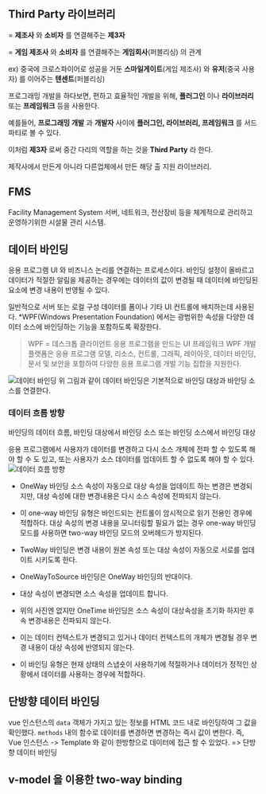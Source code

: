 ## Third Party 라이브러리
= **제조사** 와 **소비자** 를 연결해주는 **제3자**

= **게임 제조사** 와 **소비자** 를 연결해주는 **게임회사**(퍼블리싱) 의 관계

ex) 중국에 크로스파이어로 성공을 거둔 **스마일게이트**(게임 제조사) 와 **유저**(중국 사용자) 를 이어주는 **텐센트**(퍼블리싱)

프로그래밍 개발을 하다보면, 편하고 효율적인 개발을 위해, **플러그인** 이나 **라이브러리** 또는 **프레임워크** 등을 사용한다.

예를들어, **프로그래밍 개발** 과 **개발자** 사이에 **플러그인, 라이브러리, 프레임워크** 를 서드파티로 볼 수 있다.

이처럼 **제3자** 로써 중간 다리의 역할을 하는 것을 **Third Party** 라 한다.

제작사에서 만든게 아니라 다른업체에서 만든 해당 출 지원 라이브러리.

## FMS
Facility Management System
서버, 네트워크, 전산장비 등을 체계적으로 관리하고 운영하기위한 시설물 관리 시스템.

## 데이터 바인딩
응용 프로그램 UI 와 비즈니스 논리를 연결하는 프로세스이다.
바인딩 설정이 올바르고 데이터가 적절한 알림을 제공하는 경우에는 데이터의 값이 변경될 때 데이터에 바인딩된 요소에 변경 내용이 반영될 수 있다.

일반적으로 서버 또는 로컬 구성 데이터를 폼이나 기타 UI 컨트롤에 배치하는데 사용된다.
*WPF(Windows Presentation Foundation) 에서는 광범위한 속성을 다양한 데이터 소스에 바인딩하는 기능을 포함하도록 확장한다.
> WPF = 데스크톱 클라이언트 응용 프로그램을 만드는 UI 프레임워크
> WPF 개발 플랫폼은 응용 프로그램 모델, 리소스, 컨트롤, 그래픽, 레이아웃, 데이터 바인딩, 문서 및 보안을 포함하여 다양한 응용 프로그램 개발 기능 집합을 지원한다.

![데이터 바인딩](https://docs.microsoft.com/ko-kr/dotnet/framework/wpf/data/media/databindingmostbasic.png)
위 그림과 같이 데이터 바인딩은 기본적으로 바인딩 대상과 바인딩 소스를 연결한다.

### 데이터 흐름 방향
바인딩의 데이터 흐름, 바인딩 대상에서 바인딩 소스 또는 바인딩 소스에서 바인딩 대상

응용 프로그램에서 사용자가 데이터를 변경하고 다시 소스 개체에 전파 할 수 있도록 해야 할 수 도 있고, 또는 사용자가 소스 데이터를 업데이트 할 수 없도록 해야 할 수 있다.
![데이터 흐름 방향](https://docs.microsoft.com/ko-kr/dotnet/framework/wpf/data/media/databinding-dataflow.png)
- OneWay 바인딩 소스 속성이 자동으로 대상 속성을 업데이트 하는 변경은 변경되지만, 대상 속성에 대한 변경내용은 다시 소스 속성에 전파되지 않는다.
- 이 one-way 바인딩 유형은 바인드되는 컨트롤이 암시적으로 읽기 전용인 경우에 적합하다. 대상 속성의 변경 내용을 모니터링할 필요가 없는 경우 one-way 바인딩 모드를 사용하면 two-way 바인딩 모드의 오버헤드가 방지된다.

- TwoWay 바인딩은 변경 내용이 원본 속성 또는 대상 속성이 자동으로 서로를 업데이트 시키도록 한다.

- OneWayToSource 바인딩은 OneWay 바인딩의 반대이다.
- 대상 속성이 변경되면 소스 속성을 업데이트 합니다.

- 위의 사진엔 없지만 OneTime 바인딩은 소스 속성이 대상속성을 초기화 하지만 후속 변경내용은 전파되지 않는다.
- 이는 데이터 컨텍스트가 변경되고 있거나 데이터 컨텍스트의 개체가 변경될 경우 변경 내용이 대상 속성에 반영되지 않는다.
- 이 바인딩 유형은 현재 상태의 스냅숏이 사용하기에 적절하거나 데이터가 정적인 상황에서 데이터를 사용하는 경우에 적합하다.


## 단방향 데이터 바인딩
vue 인스턴스의 `data` 객체가 가지고 있는 정보를 HTML 코드 내로 바인딩하여 그 값을 확인했다. `methods` 내의 함수로 데이터를 변경하면 변경하는 즉시 값이 변한다. 
즉, Vue 인스턴스 -> Template 와 같이 한방향으로 데이터에 접근 할 수 있었다.
=> 단방향 데이터 바인딩


## v-model 을 이용한 two-way binding
